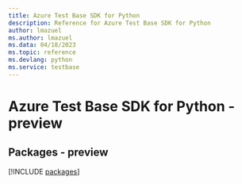 ```yaml
---
title: Azure Test Base SDK for Python
description: Reference for Azure Test Base SDK for Python
author: lmazuel
ms.author: lmazuel
ms.data: 04/18/2023
ms.topic: reference
ms.devlang: python
ms.service: testbase
---
```

# Azure Test Base SDK for Python - preview
## Packages - preview
[!INCLUDE [packages](test-base-index.md)]